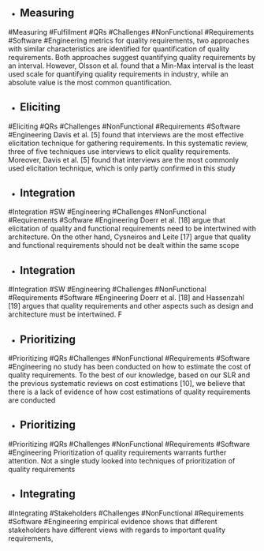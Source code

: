 - ## Measuring
#Measuring #Fulfillment  #QRs #Challenges #NonFunctional #Requirements #Software #Engineering 
metrics for quality requirements, two  approaches with similar characteristics are identified for  quantification of quality requirements. Both approaches  suggest quantifying quality requirements by an interval.  However, Olsson et al. found that a Min-Max interval is the  least used scale for quantifying quality requirements in  industry, while an absolute value is the most common  quantification.

- ## Eliciting
#Eliciting #QRs #Challenges #NonFunctional #Requirements #Software #Engineering 
Davis et al. [5] found that interviews are the most  effective elicitation technique for gathering requirements. In  this systematic review, three of five techniques use  interviews to elicit quality requirements. Moreover, Davis et  al. [5] found that interviews are the most commonly used  elicitation technique, which is only partly confirmed in this  study

- ## Integration
#Integration  #SW #Engineering #Challenges #NonFunctional #Requirements #Software #Engineering 
Doerr et al. [18] argue that  elicitation of quality and functional requirements need to be  intertwined with architecture. On the other hand, Cysneiros  and Leite [17] argue that quality and functional requirements  should not be dealt within the same scope

- ## Integration
#Integration  #SW #Engineering #Challenges #NonFunctional #Requirements #Software #Engineering 
Doerr et al. [18] and Hassenzahl  [19] argues that quality requirements and other aspects such  as design and architecture must be intertwined. F

- ## Prioritizing
#Prioritizing #QRs #Challenges #NonFunctional #Requirements #Software #Engineering 
no study has been  conducted on how to estimate the cost of quality  requirements. To the best of our knowledge, based on our  SLR and the previous systematic reviews on cost estimations  [10], we believe that there is a lack of evidence of how cost  estimations of quality requirements are conducted

- ## Prioritizing
#Prioritizing #QRs #Challenges #NonFunctional #Requirements #Software #Engineering 
Prioritization of quality requirements warrants  further attention. Not a single study looked into  techniques of prioritization of quality requirements

- ## Integrating
#Integrating #Stakeholders #Challenges #NonFunctional #Requirements #Software #Engineering 
empirical evidence shows that  different stakeholders have different views with regards to  important quality requirements,

